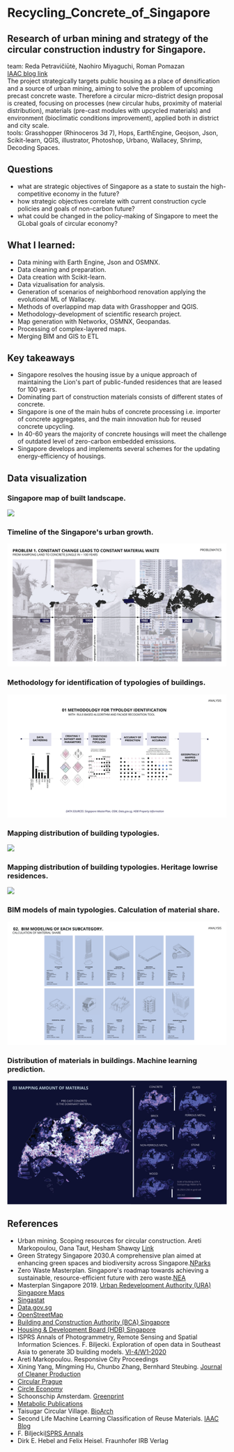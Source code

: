 # Recycling_Concrete_of_Singapore
## Research of urban mining and strategy of the circular construction industry for Singapore. </br>
team: Reda Petravičiūtė, Naohiro Miyaguchi, Roman Pomazan</br>
[IAAC blog link](https://blog.iaac.net/urban-mining-in-the-city-of-pre-cast-concrete/)</br>
The project strategically targets public housing as a place of densification and a source of urban mining, aiming to solve the problem of upcoming precast concrete waste. Therefore a circular micro-district design proposal is created, focusing on processes (new circular hubs, proximity of material distribution), materials (pre-cast modules with upcycled materials) and environment (bioclimatic conditions improvement), applied both in district and city scale. </br>
tools: Grasshopper (Rhinoceros 3d 7), Hops, EarthEngine, Geojson, Json, Scikit-learn, QGIS, illustrator, Photoshop, Urbano, Wallacey, Shrimp, Decoding Spaces.

## Questions
- what are strategic objectives of Singapore as a state to sustain the high-competitive economy in the future?
- how strategic objectives correlate with current construction cycle policies and goals of non-carbon future?
- what could be changed in the policy-making of Singapore to meet the GLobal goals of circular economy?

## What I learned: 
- Data mining with Earth Engine, Json and OSMNX.
- Data cleaning and preparation.
- Data creation with Scikit-learn.
- Data vizualisation for analysis.
- Generation of scenarios of neighborhood renovation applying the evolutional ML of Wallacey.
- Methods of overlappind map data with Grasshopper and QGIS.
- Methodology-development of scientific research project.
- Map generation with Networkx, OSMNX, Geopandas.
- Processing of complex-layered maps.
- Merging BIM and GIS to ETL

## Key takeaways
- Singapore resolves the housing issue by a unique approach of maintaining the Lion's part of public-funded residences that are leased for 100 years.
- Dominating part of construction materials consists of different states of concrete.
- Singapore is one of the main hubs of concrete processing i.e. importer of concrete aggregates, and the main innovation hub for reused concrete upcycling.
- In 40-60 years the majority of concrete housings will meet the challenge of outdated level of zero-carbon embedded emissions.
- Singapore develops and implements several schemes for the updating energy-efficiency of housings.

## Data visualization
### Singapore map of built landscape.
![](visuals/SingaCement-02.png)
### Timeline of the Singapore's urban growth.
![](visuals/SingaCement-06.png)
### Methodology for identification of typologies of buildings.
![](visuals/SingaCement-11.png)
### Mapping distribution of building typologies.
![](visuals/SingaCement-12.png)
### Mapping distribution of building typologies. Heritage lowrise residences.
![](visuals/SingaCement-14.png)
### BIM models of main typologies. Calculation of material share.
![](visuals/SingaCement-23.png)
### Distribution of materials in buildings. Machine learning prediction.
![](visuals/SingaCement-24.png)

##  References
- Urban mining. Scoping resources for circular construction. Areti Markopoulou, Oana Taut, Hesham Shawqy  [Link](https://link.springer.com/article/10.1007/s44223-023-00021-4)
- Green Strategy Singapore 2030.A comprehensive plan aimed at enhancing green spaces and biodiversity across Singapore.[NParks](https://www.nparks.gov.sg)
- Zero Waste Masterplan. Singapore's roadmap towards achieving a sustainable, resource-efficient future with zero waste.[NEA](https://www.nea.gov.sg)
- Masterplan Singapore 2019. [Urban Redevelopment Authority (URA) Singapore Maps](https://www.ura.gov.sg/maps)
- [Singastat](https://www.singstat.gov.sg/)
- [Data.gov.sg](https://data.gov.sg/)
- [OpenStreetMap](https://www.openstreetmap.org/)
- [Building and Construction Authority (BCA) Singapore](https://www1.bca.gov.sg)
- [Housing & Development Board (HDB) Singapore](https://www.hdb.gov.sg/)
- ISPRS Annals of Photogrammetry, Remote Sensing and Spatial Information Sciences. F. Biljecki. Exploration of open data in Southeast Asia to generate 3D building models. [VI-4/W1-2020](https://isprs-annals.copernicus.org/articles/VI-4-W1-2020/37/2020/)
- Areti Markopoulou. Responsive City Proceedings
- Xining Yang, Mingming Hu, Chunbo Zhang, Bernhard Steubing. [Journal of Cleaner Production](https://doi.org/10.1016/j.resconrec.2022.106215)
- [Circular Prague](https://klima.praha.eu/en/circular-economy.html)
- [Circle Economy](https://www.circle-economy.com/)
- Schoonschip Amsterdam. [Greenprint](https://greenprint.schoonschipamsterdam.org/)  
- [Metabolic Publications](https://www.metabolic.nl/publications/cleantech-playground/)
- Taisugar Circular Village. [BioArch](https://www.bioarch.com.tw/work/taisugar-s-circular-village)
- Second Life Machine Learning Classification of Reuse Materials. [IAAC Blog](https://www.iaacblog.com/programs/second-life-aia/)
- F. Biljecki[ISPRS Annals](https://doi.org/10.5194/isprs-annals-VI-4-W1-2020-37-2020)  
- Dirk E. Hebel and Felix Heisel. Fraunhofer IRB Verlag
